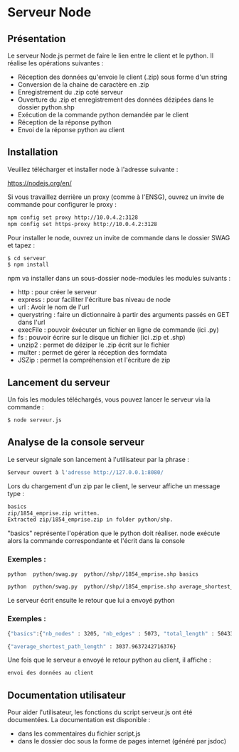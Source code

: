 # Serveur Node
## Présentation
Le serveur Node.js permet de faire le lien entre le client et le python.
Il réalise les opérations suivantes :

 - Réception des données qu'envoie le client (.zip) sous forme d'un string
 - Conversion de la chaine de caractère en .zip
 - Enregistrement du .zip coté serveur
 - Ouverture du .zip et enregistrement des données dézipées dans le dossier python.shp
 - Exécution de la commande python demandée par le client
 - Réception de la réponse python
 - Envoi de la réponse python au client

## Installation

Veuillez télécharger et installer node à l'adresse suivante :

https://nodejs.org/en/

Si vous travaillez derrière un proxy (comme à l'ENSG), ouvrez un invite de commande pour configurer le proxy :
```sh
npm config set proxy http://10.0.4.2:3128
npm config set https-proxy http://10.0.4.2:3128
```

Pour installer le node, ouvrez un invite de commande dans le dossier SWAG et tapez :

```sh
$ cd serveur
$ npm install
```

npm va installer dans un sous-dossier node-modules les modules suivants :

 -  http        : pour créer le serveur
 -  express     : pour faciliter l'écriture bas niveau de node
 -  url         : Avoir le nom de l'url
 -  querystring : faire un dictionnaire à partir des arguments passés en GET dans l'url
 -  execFile    : pouvoir éxécuter un fichier en ligne de commande (ici .py)
 -  fs          : pouvoir écrire sur le disque un fichier (ici .zip et .shp)
 -  unzip2      : permet de déziper le .zip écrit sur le fichier
 -  multer      : permet de gérer la réception des formdata
 -  JSZip       : permet la compréhension et l'écriture de zip

## Lancement du serveur

Un fois les modules téléchargés, vous pouvez lancer le serveur via la commande :

```sh
$ node serveur.js
```

## Analyse de la console serveur
Le serveur signale son lancement à l'utilisateur par la phrase :

```sh
Serveur ouvert à l'adresse http://127.0.0.1:8080/
```

Lors du chargement d'un zip par le client, le serveur affiche un message type :

```sh
basics
zip/1854_emprise.zip written.
Extracted zip/1854_emprise.zip in folder python/shp.
```
"basics" représente l'opération que le python doit réaliser.
node exécute alors la commande correspondante et l'écrit dans la console
### Exemples :
```sh
python  python/swag.py  python//shp//1854_emprise.shp basics
```
```sh
python  python/swag.py  python//shp//1854_emprise.shp average_shortest_path_length
```

Le serveur écrit ensuite le retour que lui a envoyé python
### Exemples :
```sh
{"basics":{"nb_nodes" : 3205, "nb_edges" : 5073, "total_length" : 504332}}
```
```sh
{"average_shortest_path_length" : 3037.9637242716376}
```
Une fois que le serveur a envoyé le retour python au client, il affiche :
```sh
envoi des données au client
```
## Documentation utilisateur
Pour aider l'utilisateur, les fonctions du script serveur.js ont été documentées.
La documentation est disponible :

-  dans les commentaires du fichier script.js
-  dans le dossier doc sous la forme de pages internet (généré par jsdoc)
